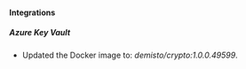 #### Integrations
##### Azure Key Vault
- Updated the Docker image to: *demisto/crypto:1.0.0.49599*.

